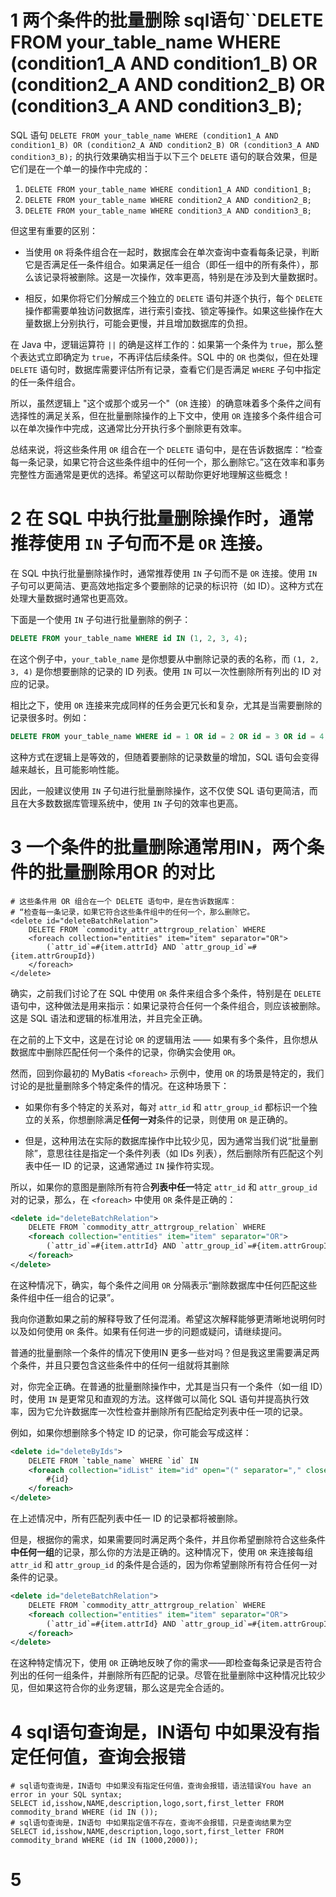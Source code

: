 # 1  两个条件的批量删除 sql语句``DELETE FROM your_table_name WHERE (condition1_A AND condition1_B) OR (condition2_A AND condition2_B) OR (condition3_A AND condition3_B);` ` 

SQL 语句 `DELETE FROM your_table_name WHERE (condition1_A AND condition1_B) OR (condition2_A AND condition2_B) OR (condition3_A AND condition3_B);` 的执行效果确实相当于以下三个 `DELETE` 语句的联合效果，但是它们是在一个单一的操作中完成的：

1. `DELETE FROM your_table_name WHERE condition1_A AND condition1_B;`
2. `DELETE FROM your_table_name WHERE condition2_A AND condition2_B;`
3. `DELETE FROM your_table_name WHERE condition3_A AND condition3_B;`

但这里有重要的区别：

- 当使用 `OR` 将条件组合在一起时，数据库会在单次查询中查看每条记录，判断它是否满足任一条件组合。如果满足任一组合（即任一组中的所有条件），那么该记录将被删除。这是一次操作，效率更高，特别是在涉及到大量数据时。

- 相反，如果你将它们分解成三个独立的 `DELETE` 语句并逐个执行，每个 `DELETE` 操作都需要单独访问数据库，进行索引查找、锁定等操作。如果这些操作在大量数据上分别执行，可能会更慢，并且增加数据库的负担。

在 Java 中，逻辑运算符 `||` 的确是这样工作的：如果第一个条件为 `true`，那么整个表达式立即确定为 `true`，不再评估后续条件。SQL 中的 `OR` 也类似，但在处理 `DELETE` 语句时，数据库需要评估所有记录，查看它们是否满足 `WHERE` 子句中指定的任一条件组合。

所以，虽然逻辑上 "这个或那个或另一个"（`OR` 连接）的确意味着多个条件之间有选择性的满足关系，但在批量删除操作的上下文中，使用 `OR` 连接多个条件组合可以在单次操作中完成，这通常比分开执行多个删除更有效率。

总结来说，将这些条件用 `OR` 组合在一个 `DELETE` 语句中，是在告诉数据库：“检查每一条记录，如果它符合这些条件组中的任何一个，那么删除它。”这在效率和事务完整性方面通常是更优的选择。希望这可以帮助你更好地理解这些概念！

# 2 在 SQL 中执行批量删除操作时，通常推荐使用 `IN` 子句而不是 `OR` 连接。

在 SQL 中执行批量删除操作时，通常推荐使用 `IN` 子句而不是 `OR` 连接。使用 `IN` 子句可以更简洁、更高效地指定多个要删除的记录的标识符（如 ID）。这种方式在处理大量数据时通常也更高效。

下面是一个使用 `IN` 子句进行批量删除的例子：

```sql
DELETE FROM your_table_name WHERE id IN (1, 2, 3, 4);
```

在这个例子中，`your_table_name` 是你想要从中删除记录的表的名称，而 `(1, 2, 3, 4)` 是你想要删除的记录的 ID 列表。使用 `IN` 可以一次性删除所有列出的 ID 对应的记录。

相比之下，使用 `OR` 连接来完成同样的任务会更冗长和复杂，尤其是当需要删除的记录很多时。例如：

```sql
DELETE FROM your_table_name WHERE id = 1 OR id = 2 OR id = 3 OR id = 4;
```

这种方式在逻辑上是等效的，但随着要删除的记录数量的增加，SQL 语句会变得越来越长，且可能影响性能。

因此，一般建议使用 `IN` 子句进行批量删除操作，这不仅使 SQL 语句更简洁，而且在大多数数据库管理系统中，使用 `IN` 子句的效率也更高。

# 3 一个条件的批量删除通常用IN，两个条件的批量删除用OR 的对比

~~~mysql
# 这些条件用 OR 组合在一个 DELETE 语句中，是在告诉数据库：
# “检查每一条记录，如果它符合这些条件组中的任何一个，那么删除它。
<delete id="deleteBatchRelation">
    DELETE FROM `commodity_attr_attrgroup_relation` WHERE
    <foreach collection="entities" item="item" separator="OR">
        (`attr_id`=#{item.attrId} AND `attr_group_id`=#{item.attrGroupId})
    </foreach>
</delete>

~~~



确实，之前我们讨论了在 SQL 中使用 `OR` 条件来组合多个条件，特别是在 `DELETE` 语句中，这种做法是用来指示：如果记录符合任何一个条件组合，则应该被删除。这是 SQL 语法和逻辑的标准用法，并且完全正确。

在之前的上下文中，这是在讨论 `OR` 的逻辑用法 —— 如果有多个条件，且你想从数据库中删除匹配任何一个条件的记录，你确实会使用 `OR`。

然而，回到你最初的 MyBatis `<foreach>` 示例中，使用 `OR` 的场景是特定的，我们讨论的是批量删除多个特定条件的情况。在这种场景下：

- 如果你有多个特定的关系对，每对 `attr_id` 和 `attr_group_id` 都标识一个独立的关系，你想删除满足**任何一对**条件的记录，则使用 `OR` 是正确的。

- 但是，这种用法在实际的数据库操作中比较少见，因为通常当我们说“批量删除”，意思往往是指定一个条件列表（如 IDs 列表），然后删除所有匹配这个列表中任一 ID 的记录，这通常通过 `IN` 操作符实现。

所以，如果你的意图是删除所有符合**列表中任一**特定 `attr_id` 和 `attr_group_id` 对的记录，那么，在 `<foreach>` 中使用 `OR` 条件是正确的：

```xml
<delete id="deleteBatchRelation">
    DELETE FROM `commodity_attr_attrgroup_relation` WHERE
    <foreach collection="entities" item="item" separator="OR">
        (`attr_id`=#{item.attrId} AND `attr_group_id`=#{item.attrGroupId})
    </foreach>
</delete>
```

在这种情况下，确实，每个条件之间用 `OR` 分隔表示“删除数据库中任何匹配这些条件组中任一组合的记录”。

我向你道歉如果之前的解释导致了任何混淆。希望这次解释能够更清晰地说明何时以及如何使用 `OR` 条件。如果有任何进一步的问题或疑问，请继续提问。

普通的批量删除一个条件的情况下使用IN 更多一些对吗？但是我这里需要满足两个条件，并且只要包含这些条件中的任何一组就将其删除

对，你完全正确。在普通的批量删除操作中，尤其是当只有一个条件（如一组 ID）时，使用 `IN` 是更常见和直观的方法。这样做可以简化 SQL 语句并提高执行效率，因为它允许数据库一次性检查并删除所有匹配给定列表中任一项的记录。

例如，如果你想删除多个特定 ID 的记录，你可能会写成这样：

```xml
<delete id="deleteByIds">
    DELETE FROM `table_name` WHERE `id` IN
    <foreach collection="idList" item="id" open="(" separator="," close=")">
        #{id}
    </foreach>
</delete>
```

在上述情况中，所有匹配列表中任一 ID 的记录都将被删除。

但是，根据你的需求，如果需要同时满足两个条件，并且你希望删除符合这些条件**中任何一组**的记录，那么你的方法是正确的。这种情况下，使用 `OR` 来连接每组 `attr_id` 和 `attr_group_id` 的条件是合适的，因为你希望删除所有符合任何一对条件的记录。

```xml
<delete id="deleteBatchRelation">
    DELETE FROM `commodity_attr_attrgroup_relation` WHERE
    <foreach collection="entities" item="item" separator="OR">
        (`attr_id`=#{item.attrId} AND `attr_group_id`=#{item.attrGroupId})
    </foreach>
</delete>
```

在这种特定情况下，使用 `OR` 正确地反映了你的需求——即检查每条记录是否符合列出的任何一组条件，并删除所有匹配的记录。尽管在批量删除中这种情况比较少见，但如果这符合你的业务逻辑，那么这是完全合适的。

# 4 sql语句查询是，IN语句 中如果没有指定任何值，查询会报错



~~~
# sql语句查询是，IN语句 中如果没有指定任何值，查询会报错，语法错误You have an error in your SQL syntax;
SELECT id,isshow,NAME,description,logo,sort,first_letter FROM commodity_brand WHERE (id IN ()); 
# sql语句查询是，IN语句 中如果指定值不存在，查询不会报错，只是查询结果为空
SELECT id,isshow,NAME,description,logo,sort,first_letter FROM commodity_brand WHERE (id IN (1000,2000)); 
~~~

# 5 